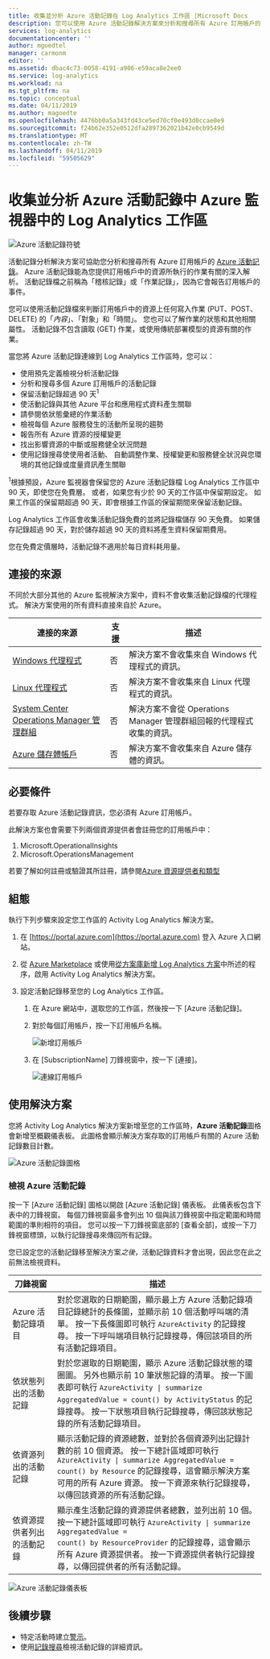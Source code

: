 ```yaml
---
title: 收集並分析 Azure 活動記錄在 Log Analytics 工作區 |Microsoft Docs
description: 您可以使用 Azure 活動記錄解決方案來分析和搜尋所有 Azure 訂用帳戶的 Azure 活動記錄。
services: log-analytics
documentationcenter: ''
author: mgoedtel
manager: carmonm
editor: ''
ms.assetid: dbac4c73-0058-4191-a906-e59aca8e2ee0
ms.service: log-analytics
ms.workload: na
ms.tgt_pltfrm: na
ms.topic: conceptual
ms.date: 04/11/2019
ms.author: magoedte
ms.openlocfilehash: 4476bb0a5a343fd43ce5ed70cf0e493d0ccae0e9
ms.sourcegitcommit: f24b62e352e0512dfa2897362021b42e0cb9549d
ms.translationtype: MT
ms.contentlocale: zh-TW
ms.lasthandoff: 04/11/2019
ms.locfileid: "59505629"
---
```

# <a name="collect-and-analyze-azure-activity-logs-in-log-analytics-workspace-in-azure-monitor"></a>收集並分析 Azure 活動記錄中 Azure 監視器中的 Log Analytics 工作區

![Azure 活動記錄符號](./media/collect-activity-logs/activity-log-analytics.png)

活動記錄分析解決方案可協助您分析和搜尋所有 Azure 訂用帳戶的 [Azure 活動記錄](activity-logs-overview.md)。 Azure 活動記錄能為您提供訂用帳戶中的資源所執行的作業有關的深入解析。 活動記錄檔之前稱為「稽核記錄」或「作業記錄」，因為它會報告訂用帳戶的事件。

您可以使用活動記錄檔來判斷訂用帳戶中的資源上任何寫入作業 (PUT、POST、DELETE) 的「*內容*」、「對象」和「時間」。 您也可以了解作業的狀態和其他相關屬性。 活動記錄不包含讀取 (GET) 作業，或使用傳統部署模型的資源有關的作業。

當您將 Azure 活動記錄連線到 Log Analytics 工作區時，您可以：

- 使用預先定義檢視分析活動記錄
- 分析和搜尋多個 Azure 訂用帳戶的活動記錄
- 保留活動記錄超過 90 天<sup>1</sup>
- 使活動記錄與其他 Azure 平台和應用程式資料產生關聯
- 請參閱依狀態彙總的作業活動
- 檢視每個 Azure 服務發生的活動所呈現的趨勢
- 報告所有 Azure 資源的授權變更
- 找出影響資源的中斷或服務健全狀況問題
- 使用記錄搜尋使使用者活動、 自動調整作業、授權變更和服務健全狀況與您環境的其他記錄或度量資訊產生關聯

<sup>1</sup>根據預設，Azure 監視器會保留您的 Azure 活動記錄檔 Log Analytics 工作區中 90 天，即使您在免費層。 或者，如果您有少於 90 天的工作區中保留期設定。 如果工作區的保留期超過 90 天，即會根據工作區的保留期間來保留活動記錄。

Log Analytics 工作區會收集活動記錄免費的並將記錄檔儲存 90 天免費。 如果儲存記錄超過 90 天，對於儲存超過 90 天的資料將產生資料保留期費用。

您在免費定價層時，活動記錄不適用於每日資料耗用量。

## <a name="connected-sources"></a>連接的來源

不同於大部分其他的 Azure 監視解決方案中，資料不會收集活動記錄檔的代理程式。 解決方案使用的所有資料直接來自於 Azure。

| 連接的來源 | 支援 | 描述 |
| --- | --- | --- |
| [Windows 代理程式](agent-windows.md) | 否 | 解決方案不會收集來自 Windows 代理程式的資訊。 |
| [Linux 代理程式](../learn/quick-collect-linux-computer.md) | 否 | 解決方案不會收集來自 Linux 代理程式的資訊。 |
| [System Center Operations Manager 管理群組](om-agents.md) | 否 | 解決方案不會從 Operations Manager 管理群組回報的代理程式收集的資訊。 |
| [Azure 儲存體帳戶](collect-azure-metrics-logs.md) | 否 | 解決方案不會收集來自 Azure 儲存體的資訊。 |

## <a name="prerequisites"></a>必要條件

若要存取 Azure 活動記錄資訊，您必須有 Azure 訂用帳戶。

此解決方案也會需要下列兩個資源提供者會註冊您的訂用帳戶中：

1. Microsoft.OperationalInsights
2. Microsoft.OperationsManagement

若要了解如何註冊或驗證其所註冊，請參閱[Azure 資源提供者和類型](../../azure-resource-manager/resource-manager-supported-services.md)

## <a name="configuration"></a>組態

執行下列步驟來設定您工作區的 Activity Log Analytics 解決方案。

1. 在 [https://portal.azure.com](https://portal.azure.com) 登入 Azure 入口網站。

2. 從 [Azure Marketplace](https://azuremarketplace.microsoft.com/marketplace/apps/Microsoft.AzureActivityOMS?tab=Overview) 或使用[從方案庫新增 Log Analytics 方案](../insights/solutions.md)中所述的程序，啟用 Activity Log Analytics 解決方案。

2. 設定活動記錄移至您的 Log Analytics 工作區。
    1. 在 Azure 網站中，選取您的工作區，然後按一下 [Azure 活動記錄]。
    2. 對於每個訂用帳戶，按一下訂用帳戶名稱。  
        
        ![新增訂用帳戶](./media/collect-activity-logs/add-subscription.png)
    
    3. 在 [SubscriptionName] 刀鋒視窗中，按一下 [連接]。  
    
        ![連線訂用帳戶](./media/collect-activity-logs/subscription-connect.png)

## <a name="using-the-solution"></a>使用解決方案

您將 Activity Log Analytics 解決方案新增至您的工作區時，**Azure 活動記錄**圖格會新增至概觀儀表板。 此圖格會顯示解決方案存取的訂用帳戶有關的 Azure 活動記錄數目計數。

![Azure 活動記錄圖格](./media/collect-activity-logs/azure-activity-logs-tile.png)

### <a name="view-azure-activity-logs"></a>檢視 Azure 活動記錄

按一下 [Azure 活動記錄] 圖格以開啟 [Azure 活動記錄] 儀表板。 此儀表板包含下表中的刀鋒視窗。 每個刀鋒視窗最多會列出 10 個與該刀鋒視窗中指定範圍和時間範圍的準則相符的項目。 您可以按一下刀鋒視窗底部的 [查看全部]，或按一下刀鋒視窗標頭，以執行記錄搜尋來傳回所有記錄。

您已設定您的活動記錄移至解決方案*之後*，活動記錄資料才會出現，因此您在此之前無法檢視資料。

| 刀鋒視窗 | 描述 |
| --- | --- |
| Azure 活動記錄項目 | 對於您選取的日期範圍，顯示最上方 Azure 活動記錄項目記錄總計的長條圖，並顯示前 10 個活動呼叫端的清單。 按一下長條圖即可執行 <code>AzureActivity</code> 的記錄搜尋。 按一下呼叫端項目執行記錄搜尋，傳回該項目的所有活動記錄項目。 |
| 依狀態列出的活動記錄 | 對於您選取的日期範圍，顯示 Azure 活動記錄狀態的環圈圖。 另外也顯示前 10 筆狀態記錄的清單。 按一下圖表即可執行 <code>AzureActivity &#124; summarize AggregatedValue = count() by ActivityStatus</code> 的記錄搜尋。 按一下狀態項目執行記錄搜尋，傳回該狀態記錄的所有活動記錄項目。 |
| 依資源列出的活動記錄 | 顯示活動記錄的資源總數，並對於各個資源列出記錄計數的前 10 個資源。 按一下總計區域即可執行 <code>AzureActivity &#124; summarize AggregatedValue = count() by Resource</code> 的記錄搜尋，這會顯示解決方案可用的所有 Azure 資源。 按一下資源來執行記錄搜尋，以傳回該資源的所有活動記錄。 |
| 依資源提供者列出的活動記錄 | 顯示產生活動記錄的資源提供者總數，並列出前 10 個。 按一下總計區域即可執行 <code>AzureActivity &#124; summarize AggregatedValue = count() by ResourceProvider</code> 的記錄搜尋，這會顯示所有 Azure 資源提供者。 按一下資源提供者執行記錄搜尋，以傳回提供者的所有活動記錄。 |

![Azure 活動記錄儀表板](./media/collect-activity-logs/activity-log-dash.png)

## <a name="next-steps"></a>後續步驟

- 特定活動時建立[警示](../platform/alerts-metric.md)。
- 使用[記錄搜尋](../log-query/log-query-overview.md)檢視活動記錄的詳細資訊。
